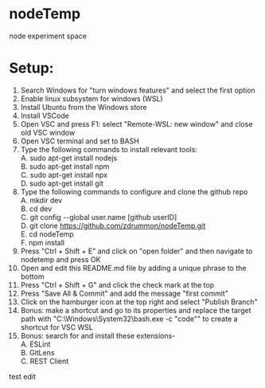 # nodeTemp
node experiment space



# Setup:
1. Search Windows for "turn windows features" and select the first option
2. Enable linux subsystem for windows (WSL)
3. Install Ubuntu from the Windows store
4. Install VSCode
5. Open VSC and press F1: select "Remote-WSL: new window" and close old VSC window
6. Open VSC terminal and set to BASH
7. Type the following commands to install relevant tools:
<br>A. sudo apt-get install nodejs
<br>B. sudo apt-get install npm
<br>C. sudo apt-get install npx
<br>D. sudo apt-get install git
8. Type the following commands to configure and clone the github repo
<br>A. mkdir dev
<br>B. cd dev
<br>C. git config --global user.name [github userID]
<br>D. git clone https://github.com/zdrummon/nodeTemp.git
<br>E. cd nodeTemp
<br>F. npm install
9. Press "Ctrl + Shift + E" and click on "open folder" and then navigate to nodetemp and press OK
10. Open and edit this README.md file by adding a unique phrase to the bottom
12. Press "Ctrl + Shift + G" and click the check mark at the top
12. Press "Save All & Commit" and add the message "first commit"
14. Click on the hamburger icon at the top right and select "Publish Branch"
15. Bonus: make a shortcut   and go to its properties and replace the target path with "C:\Windows\System32\bash.exe -c "code"" to create a shortcut for VSC WSL
16. Bonus: search for and install these extensions-
<br>A. ESLint
<br>B. GitLens
<br>C. REST Client

test edit